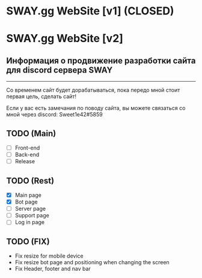 # SWAY.gg WebSite [v1] (CLOSED)

# SWAY.gg WebSite [v2]
## Информация о продвижение разработки сайта для discord сервера SWAY
---
Со временем сайт будет дорабатываться, пока передо мной стоит первая цель, сделать сайт!

Если у вас есть замечания по поводу сайта, вы можете связаться со мной через discord: Sweet1e42#5859

## TODO (Main)
* [ ] Front-end 
* [ ] Back-end 
* [ ] Release 

## TODO (Rest)
* [x] Main page
* [x] Bot page
* [ ] Server page
* [ ] Support page
* [ ] Log in page

## TODO (FIX)
* Fix resize for mobile device
* Fix resize bot page and positioning when changing the screen
* Fix Header, footer and nav bar
